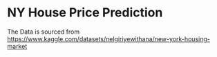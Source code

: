 # NY House Price Prediction


The Data is sourced from https://www.kaggle.com/datasets/nelgiriyewithana/new-york-housing-market

